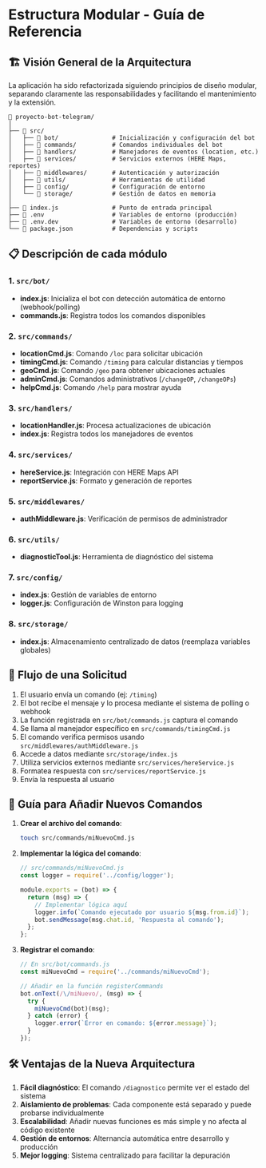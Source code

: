 # Estructura Modular - Guía de Referencia

## 🏗️ Visión General de la Arquitectura

La aplicación ha sido refactorizada siguiendo principios de diseño modular, separando claramente las responsabilidades y facilitando el mantenimiento y la extensión.

```
📁 proyecto-bot-telegram/
│
├── 📁 src/
│   ├── 📁 bot/               # Inicialización y configuración del bot
│   ├── 📁 commands/          # Comandos individuales del bot
│   ├── 📁 handlers/          # Manejadores de eventos (location, etc.)
│   ├── 📁 services/          # Servicios externos (HERE Maps, reportes)
│   ├── 📁 middlewares/       # Autenticación y autorización
│   ├── 📁 utils/             # Herramientas de utilidad
│   ├── 📁 config/            # Configuración de entorno
│   └── 📁 storage/           # Gestión de datos en memoria
│
├── 📄 index.js               # Punto de entrada principal
├── 📄 .env                   # Variables de entorno (producción)
├── 📄 .env.dev               # Variables de entorno (desarrollo)
└── 📄 package.json           # Dependencias y scripts
```

## 📋 Descripción de cada módulo

### 1. `src/bot/`
- **index.js**: Inicializa el bot con detección automática de entorno (webhook/polling)
- **commands.js**: Registra todos los comandos disponibles

### 2. `src/commands/`
- **locationCmd.js**: Comando `/loc` para solicitar ubicación
- **timingCmd.js**: Comando `/timing` para calcular distancias y tiempos
- **geoCmd.js**: Comando `/geo` para obtener ubicaciones actuales
- **adminCmd.js**: Comandos administrativos (`/changeOP`, `/changeOPs`)
- **helpCmd.js**: Comando `/help` para mostrar ayuda

### 3. `src/handlers/`
- **locationHandler.js**: Procesa actualizaciones de ubicación
- **index.js**: Registra todos los manejadores de eventos

### 4. `src/services/`
- **hereService.js**: Integración con HERE Maps API
- **reportService.js**: Formato y generación de reportes

### 5. `src/middlewares/`
- **authMiddleware.js**: Verificación de permisos de administrador

### 6. `src/utils/`
- **diagnosticTool.js**: Herramienta de diagnóstico del sistema

### 7. `src/config/`
- **index.js**: Gestión de variables de entorno
- **logger.js**: Configuración de Winston para logging

### 8. `src/storage/`
- **index.js**: Almacenamiento centralizado de datos (reemplaza variables globales)

## 🔄 Flujo de una Solicitud

1. El usuario envía un comando (ej: `/timing`)
2. El bot recibe el mensaje y lo procesa mediante el sistema de polling o webhook
3. La función registrada en `src/bot/commands.js` captura el comando
4. Se llama al manejador específico en `src/commands/timingCmd.js`
5. El comando verifica permisos usando `src/middlewares/authMiddleware.js`
6. Accede a datos mediante `src/storage/index.js`
7. Utiliza servicios externos mediante `src/services/hereService.js`
8. Formatea respuesta con `src/services/reportService.js`
9. Envía la respuesta al usuario

## 📝 Guía para Añadir Nuevos Comandos

1. **Crear el archivo del comando**:
   ```bash
   touch src/commands/miNuevoCmd.js
   ```

2. **Implementar la lógica del comando**:
   ```javascript
   // src/commands/miNuevoCmd.js
   const logger = require('../config/logger');

   module.exports = (bot) => {
     return (msg) => {
       // Implementar lógica aquí
       logger.info(`Comando ejecutado por usuario ${msg.from.id}`);
       bot.sendMessage(msg.chat.id, 'Respuesta al comando');
     };
   };
   ```

3. **Registrar el comando**:
   ```javascript
   // En src/bot/commands.js
   const miNuevoCmd = require('../commands/miNuevoCmd');
   
   // Añadir en la función registerCommands
   bot.onText(/\/miNuevo/, (msg) => {
     try {
       miNuevoCmd(bot)(msg);
     } catch (error) {
       logger.error(`Error en comando: ${error.message}`);
     }
   });
   ```

## 🛠️ Ventajas de la Nueva Arquitectura

1. **Fácil diagnóstico**: El comando `/diagnostico` permite ver el estado del sistema
2. **Aislamiento de problemas**: Cada componente está separado y puede probarse individualmente
3. **Escalabilidad**: Añadir nuevas funciones es más simple y no afecta al código existente
4. **Gestión de entornos**: Alternancia automática entre desarrollo y producción
5. **Mejor logging**: Sistema centralizado para facilitar la depuración